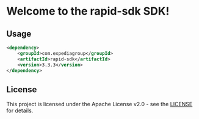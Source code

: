 # Welcome to the rapid-sdk SDK!

## Usage
```xml
<dependency>
    <groupId>com.expediagroup</groupId>
    <artifactId>rapid-sdk</artifactId>
    <version>3.3.3</version>
</dependency>
```

## License

This project is licensed under the Apache License v2.0 - see the [LICENSE](LICENSE) for details.
